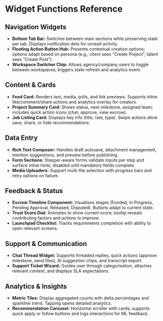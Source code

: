 # Widget Functions Reference

## Navigation Widgets
- **Bottom Tab Bar:** Switches between main sections while preserving state per tab. Displays notification dots for unread activity.
- **Floating Action Button Hub:** Presents contextual creation options; options adapt based on persona (e.g., client sees “Create Project”, talent sees “Create Post”).
- **Workspace Switcher Chip:** Allows agency/company users to toggle between workspaces; triggers state refresh and analytics event.

## Content & Cards
- **Feed Card:** Renders text, media, polls, and link previews. Supports inline like/comment/share actions and analytics overlay for creators.
- **Project Summary Card:** Shows status, next milestone, assigned team; includes quick action icons (chat, approve, view escrow).
- **Job Listing Card:** Displays key info (title, rate, type). Swipe actions allow save, share, or hide recommendations.

## Data Entry
- **Rich Text Composer:** Handles draft autosave, attachment management, mention suggestions, and preview before publishing.
- **Form Sections:** Stepper-aware forms validate inputs per step and surface inline hints; disabled until mandatory fields complete.
- **Media Uploaders:** Support multi-file selection with progress bars and retry options on failure.

## Feedback & Status
- **Escrow Timeline Component:** Visualises stages (Funded, In Progress, Pending Approval, Released, Disputed). Buttons adapt to current state.
- **Trust Score Dial:** Animates to show current score; tooltip reveals contributing factors and actions to improve.
- **Launchpad Checklist:** Tracks requirements completion with ability to open relevant screens.

## Support & Communication
- **Chat Thread Widget:** Supports threaded replies, quick actions (approve milestone, send files), AI suggestion chips, and transcript export.
- **Support Ticket Wizard:** Guides user through categorisation, attaches relevant context, and displays SLA expectations.

## Analytics & Insights
- **Metric Tiles:** Display aggregated counts with delta percentages and sparkline trend. Tapping opens detailed analytics.
- **Recommendation Carousel:** Horizontal scroller with cards; supports quick apply or follow buttons and logs interactions for ML feedback.
